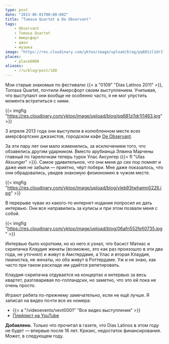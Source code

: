 ```yaml
---
type: post
date: "2013-06-01T00:00:00Z"
title: "Tomasa Quartet в De Observant"
tags:
    - Observant
    - Tomasa Quartet
    - Амерсфорт
    - джаз
    - музыка
image: "https://res.cloudinary.com/yktoo/image/upload/blog/pq681zl1dr1l1463.jpg"
places:
    - place0008
aliases:
    - /ru/blog/post/188
---
```


Мои старые знакомые по фестивалю {{< a "0109" "Dias Latinos 2011" >}}, Tomasa Quartet, почтили Амерсфорт своим выступлением. Учитывая, что выступают они вообще не особенно часто, я не мог упустить момента встретиться с ними.

{{< imgfig "https://res.cloudinary.com/yktoo/image/upload/blog/pq681zl1dr1l1463.jpg" >}}

<!--more-->

3 апреля 2013 года они выступили в излюбленном месте всех амерсфортских джазистов, городском кафе [De Observant](http://www.observant.nl/).

За эти пару лет они мало изменились, за исключением того, что обзавелись другим ударником. Вместо арубианца Элвина Марчены главный по тарелочкам теперь турок Улас Аксунгер ({{< fl "Ulas﻿ Aksunger" >}}). Самое удивительное, что они меня до сих пор помнят и даже имя не забыли — приятно, чёрт побери. Мне даже показалось, что они обрадовались, увидев знакомую физиономию в чужом месте.

{{< imgfig "https://res.cloudinary.com/yktoo/image/upload/blog/yleb93twhamn0226.jpg" >}}

В перерыве чувак из какого-то интернет-издания попросил их дать интервью. Они все направились за кулисы и при этом позвали меня с собой.

{{< imgfig "https://res.cloudinary.com/yktoo/image/upload/blog/06afn552fefj0735.jpg" >}}

Интервью было коротким, но из него я узнал, что басист Матиас и скрипачка Клаудия женаты (возможно, это как раз произошло в эти два года, не уточнял) и живут в Амстердаме, а Улас и вторая Клаудия, пианистка, не женаты, но оба живут в Роттердаме. Уж и не знаю, как часто при таком раскладе им удаётся репетировать.

Клаудия-скрипачка отдувается на концертах и интервью за весь квартет, разговаривая по-голландски, но заметно, что это ей пока не очень просто.

Играют ребята по-прежнему замечательно, если не ещё лучше. Я записал на видео почти все их номера:

* {{< a "/videoevents/vevt0001" "Все видео выступления" >}}
* [Плейлист на YouTube](http://www.youtube.com/playlist?list=PLRtML0bqZ1ik4EwGEazskw5elqgTRI1wh)

**Добавлено.** Только что прочитал в газете, что Dias Latinos в этом году не будет — впервые после 16 лет. Кризис, недостаток финансирования. Может, в следующем году.
